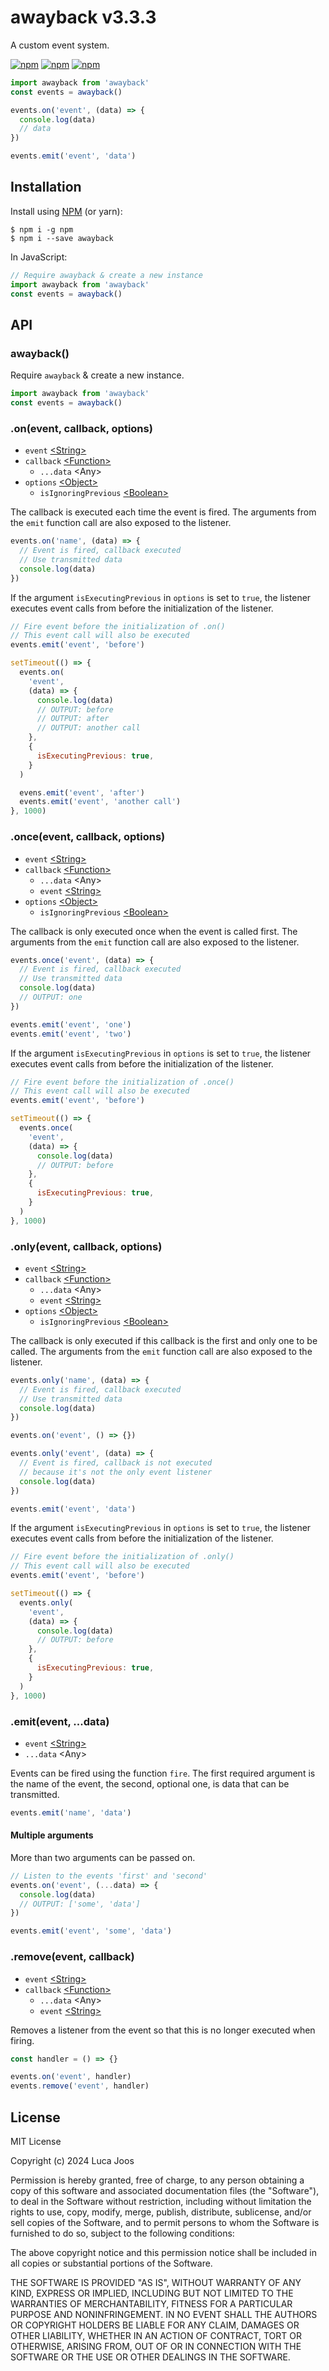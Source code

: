 # awayback v3.3.3

A custom event system.

[![npm](https://img.shields.io/npm/v/awayback)](https://www.npmjs.com/package/awayback)
[![npm](https://img.shields.io/github/last-commit/lucajoos/awayback)](https://www.npmjs.com/package/awayback)
[![npm](https://img.shields.io/npm/dm/awayback)](https://www.npmjs.com/package/awayback)

```javascript
import awayback from 'awayback'
const events = awayback()

events.on('event', (data) => {
  console.log(data)
  // data
})

events.emit('event', 'data')
```

## Installation

Install using [NPM](https://npmjs.org) (or yarn):

```
$ npm i -g npm
$ npm i --save awayback
```

In JavaScript:

```javascript
// Require awayback & create a new instance
import awayback from 'awayback'
const events = awayback()
```

## API

### awayback()

Require `awayback` & create a new instance.

```javascript
import awayback from 'awayback'
const events = awayback()
```

### .on(event, callback, options)

- `event` [&lt;String&gt;](https://developer.mozilla.org/en-US/docs/Web/JavaScript/Reference/Global_Objects/String)
- `callback` [&lt;Function&gt;](https://developer.mozilla.org/en-US/docs/Web/JavaScript/Reference/Global_Objects/Function)
  - `...data` &lt;Any&gt;
- `options` [&lt;Object&gt;](https://developer.mozilla.org/en-US/docs/Web/JavaScript/Reference/Global_Objects/Object)
  - `isIgnoringPrevious` [&lt;Boolean&gt;](https://developer.mozilla.org/en-US/docs/Web/JavaScript/Reference/Global_Objects/Boolean)

The callback is executed each time the event is fired.
The arguments from the `emit` function call are also exposed to the listener.

```javascript
events.on('name', (data) => {
  // Event is fired, callback executed
  // Use transmitted data
  console.log(data)
})
```

If the argument `isExecutingPrevious` in `options` is set to `true`, the listener executes event calls from before the initialization of the listener.

```javascript
// Fire event before the initialization of .on()
// This event call will also be executed
events.emit('event', 'before')

setTimeout(() => {
  events.on(
    'event',
    (data) => {
      console.log(data)
      // OUTPUT: before
      // OUTPUT: after
      // OUTPUT: another call
    },
    {
      isExecutingPrevious: true,
    }
  )

  evens.emit('event', 'after')
  events.emit('event', 'another call')
}, 1000)
```

### .once(event, callback, options)

- `event` [&lt;String&gt;](https://developer.mozilla.org/en-US/docs/Web/JavaScript/Reference/Global_Objects/String)
- `callback` [&lt;Function&gt;](https://developer.mozilla.org/en-US/docs/Web/JavaScript/Reference/Global_Objects/Function)
  - `...data` &lt;Any&gt;
  - `event` [&lt;String&gt;](https://developer.mozilla.org/en-US/docs/Web/JavaScript/Reference/Global_Objects/String)
- `options` [&lt;Object&gt;](https://developer.mozilla.org/en-US/docs/Web/JavaScript/Reference/Global_Objects/Object)
  - `isIgnoringPrevious` [&lt;Boolean&gt;](https://developer.mozilla.org/en-US/docs/Web/JavaScript/Reference/Global_Objects/Boolean)

The callback is only executed once when the event is called first.
The arguments from the `emit` function call are also exposed to the listener.

```javascript
events.once('event', (data) => {
  // Event is fired, callback executed
  // Use transmitted data
  console.log(data)
  // OUTPUT: one
})

events.emit('event', 'one')
events.emit('event', 'two')
```

If the argument `isExecutingPrevious` in `options` is set to `true`, the listener executes event calls from before the initialization of the listener.

```javascript
// Fire event before the initialization of .once()
// This event call will also be executed
events.emit('event', 'before')

setTimeout(() => {
  events.once(
    'event',
    (data) => {
      console.log(data)
      // OUTPUT: before
    },
    {
      isExecutingPrevious: true,
    }
  )
}, 1000)
```

### .only(event, callback, options)

- `event` [&lt;String&gt;](https://developer.mozilla.org/en-US/docs/Web/JavaScript/Reference/Global_Objects/String)
- `callback` [&lt;Function&gt;](https://developer.mozilla.org/en-US/docs/Web/JavaScript/Reference/Global_Objects/Function)
  - `...data` &lt;Any&gt;
  - `event` [&lt;String&gt;](https://developer.mozilla.org/en-US/docs/Web/JavaScript/Reference/Global_Objects/String)
- `options` [&lt;Object&gt;](https://developer.mozilla.org/en-US/docs/Web/JavaScript/Reference/Global_Objects/Object)
  - `isIgnoringPrevious` [&lt;Boolean&gt;](https://developer.mozilla.org/en-US/docs/Web/JavaScript/Reference/Global_Objects/Boolean)

The callback is only executed if this callback is the first and only one to be called.
The arguments from the `emit` function call are also exposed to the listener.

```javascript
events.only('name', (data) => {
  // Event is fired, callback executed
  // Use transmitted data
  console.log(data)
})
```

```javascript
events.on('event', () => {})

events.only('event', (data) => {
  // Event is fired, callback is not executed
  // because it's not the only event listener
  console.log(data)
})

events.emit('event', 'data')
```

If the argument `isExecutingPrevious` in `options` is set to `true`, the listener executes event calls from before the initialization of the listener.

```javascript
// Fire event before the initialization of .only()
// This event call will also be executed
events.emit('event', 'before')

setTimeout(() => {
  events.only(
    'event',
    (data) => {
      console.log(data)
      // OUTPUT: before
    },
    {
      isExecutingPrevious: true,
    }
  )
}, 1000)
```

### .emit(event, ...data)

- `event` [&lt;String&gt;](https://developer.mozilla.org/en-US/docs/Web/JavaScript/Reference/Global_Objects/String)
- `...data` &lt;Any&gt;

Events can be fired using the function `fire`.
The first required argument is the name of the event, the second, optional one, is data that can be transmitted.

```javascript
events.emit('name', 'data')
```

#### Multiple arguments

More than two arguments can be passed on.

```javascript
// Listen to the events 'first' and 'second'
events.on('event', (...data) => {
  console.log(data)
  // OUTPUT: ['some', 'data']
})

events.emit('event', 'some', 'data')
```

### .remove(event, callback)

- `event` [&lt;String&gt;](https://developer.mozilla.org/en-US/docs/Web/JavaScript/Reference/Global_Objects/String)
- `callback` [&lt;Function&gt;](https://developer.mozilla.org/en-US/docs/Web/JavaScript/Reference/Global_Objects/Function)
  - `...data` &lt;Any&gt;
  - `event` [&lt;String&gt;](https://developer.mozilla.org/en-US/docs/Web/JavaScript/Reference/Global_Objects/String)

Removes a listener from the event so that this is no longer executed when firing.

```javascript
const handler = () => {}

events.on('event', handler)
events.remove('event', handler)
```

## License

MIT License

Copyright (c) 2024 Luca Joos

Permission is hereby granted, free of charge, to any person obtaining a copy
of this software and associated documentation files (the "Software"), to deal
in the Software without restriction, including without limitation the rights
to use, copy, modify, merge, publish, distribute, sublicense, and/or sell
copies of the Software, and to permit persons to whom the Software is
furnished to do so, subject to the following conditions:

The above copyright notice and this permission notice shall be included in all
copies or substantial portions of the Software.

THE SOFTWARE IS PROVIDED "AS IS", WITHOUT WARRANTY OF ANY KIND, EXPRESS OR
IMPLIED, INCLUDING BUT NOT LIMITED TO THE WARRANTIES OF MERCHANTABILITY,
FITNESS FOR A PARTICULAR PURPOSE AND NONINFRINGEMENT. IN NO EVENT SHALL THE
AUTHORS OR COPYRIGHT HOLDERS BE LIABLE FOR ANY CLAIM, DAMAGES OR OTHER
LIABILITY, WHETHER IN AN ACTION OF CONTRACT, TORT OR OTHERWISE, ARISING FROM,
OUT OF OR IN CONNECTION WITH THE SOFTWARE OR THE USE OR OTHER DEALINGS IN THE
SOFTWARE.

